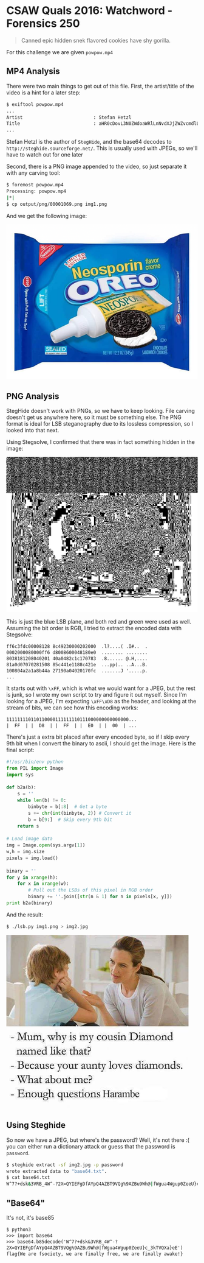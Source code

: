 # CSAW Quals 2016: Watchword - Forensics 250

>Canned epic hidden snek flavored cookies have shy gorilla.

For this challenge we are given `powpow.mp4`

## MP4 Analysis

There were two main things to get out of this file. First, the artist/title of the video is a hint for a later step:

```bash
$ exiftool powpow.mp4
...
Artist                          : Stefan Hetzl
Title                           : aHR0cDovL3N0ZWdoaWRlLnNvdXJjZWZvcmdlLm5ldC8=
...
```

Stefan Hetzl is the author of `StegHide`, and the base64 decodes to `http://steghide.sourceforge.net/`. This is usually used with JPEGs, so we'll have to watch out for one later

Second, there is a PNG image appended to the video, so just separate it with any carving tool:

```bash
$ foremost powpow.mp4
Processing: powpow.mp4
|*|
$ cp output/png/00001069.png img1.png
```

And we get the following image:

![img1](./img1.png)

## PNG Analysis

StegHide doesn't work with PNGs, so we have to keep looking. File carving doesn't get us anywhere here, so it must be something else. The PNG format is ideal for LSB steganography due to its lossless compression, so I looked into that next.

Using Stegsolve, I confirmed that there was in fact something hidden in the image:

![blue0](./img1_blue0.png)

This is just the blue LSB plane, and both red and green were used as well. Assuming the bit order is RGB, I tried to extract the encoded data with Stegsolve:

```
ff6c3fdc00008128 8c49230000202000  .l?....( .I#..  .
0002000080000ff6 d8008600048180e0  ........ ........
8038181208040201 40a0482c1c170783  .8...... @.H,....
81a0d07070281508 85c441e1188c421e  ...pp(.. ..A...B.
100804a2a1a8b44a 27190a04020170fc  .......J '.....p.
...
```

It starts out with `\xFF`, which is what we would want for a JPEG, but the rest is junk, so I wrote my own script to try and figure it out myself. Since I'm looking for a JPEG, I'm expecting `\xFF\xD8` as the header, and looking at the stream of bits, we can see how this encoding works:

```
111111110110110000111111110111000000000000000...
|  FF  | |  D8  | |  FF  | |  E0  | |  00  | ...
```

There's just a extra bit placed after every encoded byte, so if I skip every 9th bit when I convert the binary to ascii, I should get the image. Here is the final script:

```python
#!/usr/bin/env python
from PIL import Image
import sys

def b2a(b):
    s = ''
    while len(b) != 0:
        binbyte = b[:8]  # Get a byte
        s += chr(int(binbyte, 2)) # Convert it
        b = b[9:]  # Skip every 9th bit
    return s

# Load image data
img = Image.open(sys.argv[1])
w,h = img.size
pixels = img.load()

binary = ''
for y in xrange(h):
    for x in xrange(w):
        # Pull out the LSBs of this pixel in RGB order
        binary += ''.join([str(n & 1) for n in pixels[x, y]])
print b2a(binary)
```

And the result:

```bash
$ ./lsb.py img1.png > img2.jpg
```

![img2](./img2.jpg)

## Using Steghide

So now we have a JPEG, but where's the password? Well, it's not there :( you can either run a dictionary attack or guess that the password is `password`.

```bash
$ steghide extract -sf img2.jpg -p password
wrote extracted data to "base64.txt".
$ cat base64.txt
W^7?+dsk&3VRB_4W^-?2X=QYIEFgDfAYpQ4AZBT9VQg%9AZBu9Wh@|fWgua4Wgup0ZeeU}c_3kTVQXa}eE
```

## "Base64"

It's not, it's base85

```
$ python3
>>> import base64
>>> base64.b85decode('W^7?+dsk&3VRB_4W^-?2X=QYIEFgDfAYpQ4AZBT9VQg%9AZBu9Wh@|fWgua4Wgup0ZeeU}c_3kTVQXa}eE')
flag{We are fsociety, we are finally free, we are finally awake!}
```
